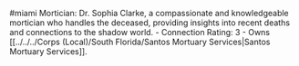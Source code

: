 #miami 
Mortician: Dr. Sophia Clarke, a compassionate and knowledgeable mortician who handles the deceased, providing insights into recent deaths and connections to the shadow world. - Connection Rating: 3 - Owns [[../../../Corps (Local)/South Florida/Santos Mortuary Services|Santos Mortuary Services]].